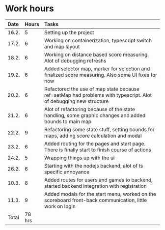 # Work hours

| Date | Hours |Tasks |
|:----|:----|:---|
|16.2.| 5 | Setting up the project|
|17.2.| 6 | Working on containerization, typescript switch and map layout|
|18.2.| 6 | Working on distance based score measuring. Alot of debugging refreshs|
|19.2.| 6 | Added selector map, marker for selection and finalized score measuring. Also some UI fixes for now |
|20.2.| 6 | Refactored the use of map state because ref=setMap had problems with typescript. Alot of debugging new structure|
|21.2.| 6 | Alot of refactoring because of the state handling, some graphic changes and added bounds to main map |
|22.2.| 9 | Refactoring some state stuff, setting bounds for maps, adding score calculation and modal |
|23.2.| 6 | Added routing for the pages and start page. There is finally start to finish course of actions |
|24.2.| 5 | Wrapping things up with the ui |
|26.2.| 6 | Starting with the nodejs backend, alot of ts specific annoyance |
|10.3.| 8 | Added routes for users and games to backend, started backend integration with registration |
|11.3.| 9 | Added modals for the start menu, worked on the scoreboard front-back communication, little work on login |
|Total | 78 hrs|

